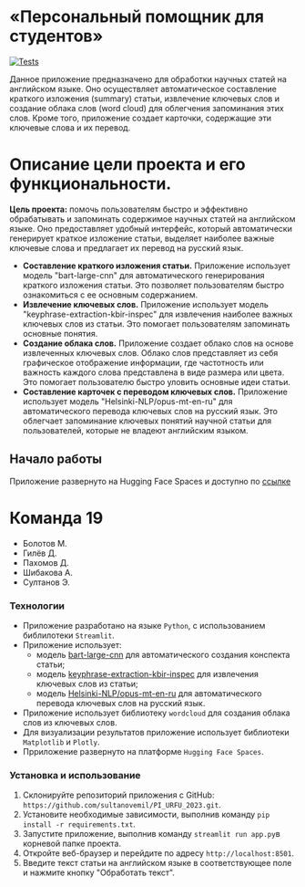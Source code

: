 # «Персональный помощник для студентов»

[![Tests](https://github.com/sultanovemil/FinProject_G19/actions/workflows/python-app.yml/badge.svg)](https://github.com/sultanovemil/FinProject_G19/actions/workflows/python-app.yml)

Данное приложение предназначено для обработки научных статей на английском языке. Оно осуществляет автоматическое составление краткого изложения (summary) статьи, извлечение ключевых слов и создание облака слов (word cloud) для облегчения запоминания этих слов. Кроме того, приложение создает карточки, содержащие эти ключевые слова и их перевод.

# Описание цели проекта и его функциональности.
**Цель проекта:** помочь пользователям быстро и эффективно обрабатывать и запоминать содержимое научных статей на английском языке. Оно предоставляет удобный интерфейс, который автоматически генерирует краткое изложение статьи, выделяет наиболее важные ключевые слова и предлагает их перевод на русский язык.

- **Составление краткого изложения статьи.** Приложение использует модель "bart-large-cnn" для автоматического генерирования краткого изложения статьи. Это позволяет пользователям быстро ознакомиться с ее основным содержанием.
- **Извлечение ключевых слов.** Приложение использует модель "keyphrase-extraction-kbir-inspec" для извлечения наиболее важных ключевых слов из статьи. Это помогает пользователям запоминать основные понятия.
- **Создание облака слов.** Приложение создает облако слов на основе извлеченных ключевых слов. Облако слов представляет из себя графическое отображение информации, где частотность или важность каждого слова представлена в виде размера или цвета. Это помогает пользователю быстро уловить основные идеи статьи.
- **Составление карточек с переводом ключевых слов.** Приложение использует модель "Helsinki-NLP/opus-mt-en-ru" для автоматического перевода ключевых слов на русский язык. Это облегчает запоминание ключевых понятий научной статьи для пользователей, которые не владеют английским языком.

## Начало работы
Приложение развернуто на Hugging Face Spaces и доступно по [ссылке](https://huggingface.co/spaces/Emil25/g19_project)

# Команда 19
- Болотов М.
- Гилёв Д.
- Пахомов Д.
- Шибакова А.
- Султанов Э.

### Технологии
* Приложение разработано на языке ```Python```, с использованием библилотеки ```Streamlit```.
* Приложение использует: 
	* модель [bart-large-cnn](https://huggingface.co/facebook/bart-large-cnn) для автоматического создания конспекта статьи;
	* модель [keyphrase-extraction-kbir-inspec](https://huggingface.co/ml6team/keyphrase-extraction-kbir-inspec) для извлечения ключевых слов из статьи;
	* модель [Helsinki-NLP/opus-mt-en-ru](https://huggingface.co/Helsinki-NLP/opus-mt-en-ru) для автоматического перевода ключевых слов на русский язык.
* Приложение использует библиотеку ```wordcloud``` для создания облака слов из ключевых слов.
* Для визуализации результатов приложение использует библиотеки ```Matplotlib``` и ```Plotly```.
* Прриложение развернуто на платформе ```Hugging Face Spaces```.

### Установка и использование
1. Склонируйте репозиторий приложения с GitHub: ```https://github.com/sultanovemil/PI_URFU_2023.git```.
2. Установите необходимые зависимости, выполнив команду ```pip install -r requirements.txt```.
3. Запустите приложение, выполнив команду ```streamlit run app.py```в корневой папке проекта.
4. Откройте веб-браузер и перейдите по адресу ```http://localhost:8501```.
5. Введите текст статьи на английском языке в соответствующее поле и нажмите кнопку "Обработать текст".
